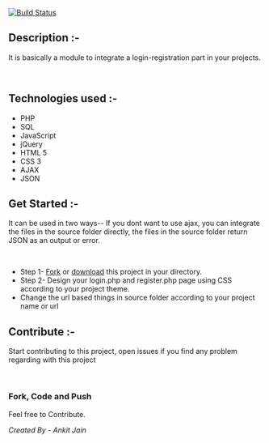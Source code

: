 
<a href="https://continuousphp.com/git-hub/ankitjain28may/registration-module"><img alt="Build Status" src="https://status.continuousphp.com/git-hub/ankitjain28may/registration-module?token=bc2756bb-c28b-4896-a3cb-ca62ef41f3cb&branch=master" /></a>

<h2>Description :- </h2>
<p>It is basically a module to integrate a login-registration part in your projects.</p><br>

<h2>Technologies used :- </h2>
<ul>
	<li>PHP</li>
	<li>SQL</li>
	<li>JavaScript</li>
	<li>jQuery</li>
	<li>HTML 5</li>
	<li>CSS 3</li>
	<li>AJAX</li>
	<li>JSON</li>
</ul>

<h2>Get Started :- </h2>
<p>It can be used in two ways-- If you dont want to use ajax, you can integrate the files in the source folder directly, the files in the source folder return JSON as an output or error.</p><br>

<ul>
	<li>Step 1- <a href="http://www.github.com/ankitjain28may/registration-module">Fork</a> or <a href="https://github.com/ankitjain28may/registration-module/archive/master.zip">download</a> this project in your directory.</li>
	<li>Step 2- Design your login.php and register.php page using CSS according to your project theme.</li>
	<li>Change the url based things in source folder according to your project name or url</li>
</ul>

<h2>Contribute :- </h2>
<p>Start contributing to this project, open issues if you find any problem regarding with this project</p><br>
<h3>Fork, Code and Push </h3>
<p>Feel free to Contribute.</p>


<address>Created By - Ankit Jain</address>